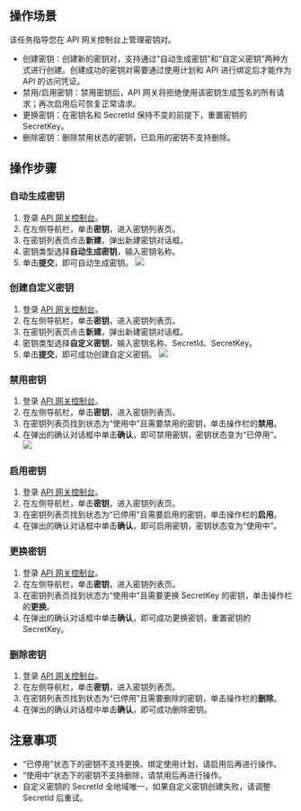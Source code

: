 ## 操作场景
该任务指导您在 API 网关控制台上管理密钥对。
- 创建密钥：创建新的密钥对，支持通过“自动生成密钥”和“自定义密钥”两种方式进行创建。创建成功的密钥对需要通过使用计划和 API 进行绑定后才能作为 API 的访问凭证。
- 禁用/启用密钥：禁用密钥后，API 网关将拒绝使用该密钥生成签名的所有请求；再次启用后可恢复正常请求。
- 更换密钥：在密钥名和 SecretId 保持不变的前提下，重置密钥的 SecretKey。
- 删除密钥：删除禁用状态的密钥，已启用的密钥不支持删除。

## 操作步骤

### 自动生成密钥

1. 登录 [API 网关控制台](https://console.cloud.tencent.com/apigateway/index)。
2. 在左侧导航栏，单击**密钥**，进入密钥列表页。
3. 在密钥列表页点击**新建**，弹出新建密钥对话框。
4. 密钥类型选择**自动生成密钥**，输入密钥名称。
5. 单击**提交**，即可自动生成密钥。
![](https://main.qcloudimg.com/raw/f3094bc97af3d505a256e03ee975c0f4.png)

### 创建自定义密钥

1. 登录 [API 网关控制台](https://console.cloud.tencent.com/apigateway/index)。
2. 在左侧导航栏，单击**密钥**，进入密钥列表页。
3. 在密钥列表页点击**新建**，弹出新建密钥对话框。
4. 密钥类型选择**自定义密钥**，输入密钥名称、SecretId、SecretKey。
5. 单击**提交**，即可成功创建自定义密钥。
![](https://main.qcloudimg.com/raw/c568cddb09a93fdade398aded2f2d3a6.png)

### 禁用密钥

1. 登录 [API 网关控制台](https://console.cloud.tencent.com/apigateway/index)。
2. 在左侧导航栏，单击**密钥**，进入密钥列表页。
3. 在密钥列表页找到状态为“使用中”且需要禁用的密钥，单击操作栏的**禁用**。
4. 在弹出的确认对话框中单击**确认**，即可禁用密钥，密钥状态变为“已停用”。
![](https://main.qcloudimg.com/raw/fe278a365679be68f6df3184506878c7.png)

### 启用密钥

1. 登录 [API 网关控制台](https://console.cloud.tencent.com/apigateway/index)。
2. 在左侧导航栏，单击**密钥**，进入密钥列表页。
3. 在密钥列表页找到状态为“已停用”且需要启用的密钥，单击操作栏的**启用**。
4. 在弹出的确认对话框中单击**确认**，即可启用密钥，密钥状态变为“使用中”。

### 更换密钥

1. 登录 [API 网关控制台](https://console.cloud.tencent.com/apigateway/index)。
2. 在左侧导航栏，单击**密钥**，进入密钥列表页。
3. 在密钥列表页找到状态为“使用中”且需要更换 SecretKey 的密钥，单击操作栏的**更换**。
4. 在弹出的确认对话框中单击**确认**，即可成功更换密钥，重置密钥的 SecretKey。

### 删除密钥

1. 登录 [API 网关控制台](https://console.cloud.tencent.com/apigateway/index)。
2. 在左侧导航栏，单击**密钥**，进入密钥列表页。
3. 在密钥列表页找到状态为“已停用”且需要删除的密钥，单击操作栏的**删除**。
4. 在弹出的确认对话框中单击**确认**，即可成功删除密钥。

## 注意事项

- “已停用”状态下的密钥不支持更换、绑定使用计划，请启用后再进行操作。
- “使用中”状态下的密钥不支持删除，请禁用后再进行操作。
- 自定义密钥的 SecretId 全地域唯一，如果自定义密钥创建失败，请调整 SecretId 后重试。

